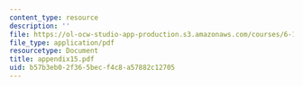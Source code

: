 ```yaml
---
content_type: resource
description: ''
file: https://ol-ocw-studio-app-production.s3.amazonaws.com/courses/6-111-introductory-digital-systems-laboratory-spring-2006/b57b3eb02f365becf4c8a57882c12705_appendix15.pdf
file_type: application/pdf
resourcetype: Document
title: appendix15.pdf
uid: b57b3eb0-2f36-5bec-f4c8-a57882c12705
---
```

